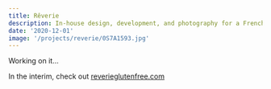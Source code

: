 ```yaml
---
title: Rêverie
description: In-house design, development, and photography for a French-inspired bakery my wife and I opened during the 2020 holiday season.
date: '2020-12-01'
image: '/projects/reverie/0S7A1593.jpg'
---
```


Working on it...

In the interim, check out [reverieglutenfree.com](https://reverieglutenfree.com)
